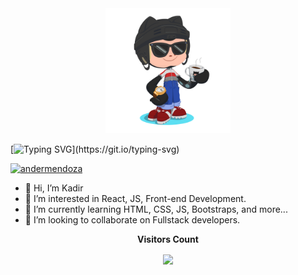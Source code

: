 



<div align=center>
        <img src="https://raw.githubusercontent.com/AhmedFathyDev/AhmedFathyDev/main/GitHub.png" alt="GitHub Octocat Drinking a Cup of Coffee" height="200">
</div>





[![Typing SVG](https://readme-typing-svg.demolab.com?font=Fira+Code&pause=1000&random=false&width=435&lines=Hey+World!!!;Kadir+is+coming...)](https://git.io/typing-svg)




<p align="left"> <a href="https://github.com/ryo-ma/github-profile-trophy"><img src="https://github-profile-trophy.vercel.app/?username=kadirizm1907&theme=dracula&column=7" alt="andermendoza" /></a> </p>

- 👋 Hi, I’m Kadir
- 👀 I’m interested in React, JS, Front-end Development.
- 🌱 I’m currently learning HTML, CSS, JS, Bootstraps, and more...
- 💞️ I’m looking to collaborate on Fullstack developers.


<!---
kadirizm1907/kadirizm1907 is a ✨ special ✨ repository because its `README.md` (this file) appears on your GitHub profile.
You can click the Preview link to take a look at your changes.
--->
<div align="center">
 <b style = {font-weight: 600}>Visitors Count</b>

<p align="center"><img align="center" src="https://profile-counter.glitch.me/{kadirizm1907}/count.svg" /></p> 
<br>
</div>
